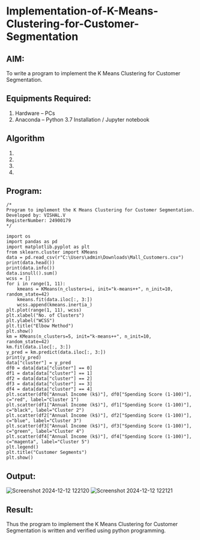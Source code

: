 # Implementation-of-K-Means-Clustering-for-Customer-Segmentation

## AIM:
To write a program to implement the K Means Clustering for Customer Segmentation.

## Equipments Required:
1. Hardware – PCs
2. Anaconda – Python 3.7 Installation / Jupyter notebook

## Algorithm
1. 
2. 
3. 
4. 

## Program:
```
/*
Program to implement the K Means Clustering for Customer Segmentation.
Developed by: VISHAL.V
RegisterNumber: 24900179
*/

import os
import pandas as pd
import matplotlib.pyplot as plt
from sklearn.cluster import KMeans
data = pd.read_csv(r"C:\Users\admin\Downloads\Mall_Customers.csv")
print(data.head())
print(data.info())
data.isnull().sum()
wcss = [] 
for i in range(1, 11):
    kmeans = KMeans(n_clusters=i, init="k-means++", n_init=10, random_state=42)
    kmeans.fit(data.iloc[:, 3:])
    wcss.append(kmeans.inertia_)
plt.plot(range(1, 11), wcss)
plt.xlabel("No. of Clusters")
plt.ylabel("WCSS")
plt.title("Elbow Method")
plt.show()
km = KMeans(n_clusters=5, init="k-means++", n_init=10, random_state=42)
km.fit(data.iloc[:, 3:])
y_pred = km.predict(data.iloc[:, 3:])
print(y_pred)
data["cluster"] = y_pred
df0 = data[data["cluster"] == 0]
df1 = data[data["cluster"] == 1]
df2 = data[data["cluster"] == 2]
df3 = data[data["cluster"] == 3]
df4 = data[data["cluster"] == 4]
plt.scatter(df0["Annual Income (k$)"], df0["Spending Score (1-100)"], c="red", label="Cluster 1")
plt.scatter(df1["Annual Income (k$)"], df1["Spending Score (1-100)"], c="black", label="Cluster 2")
plt.scatter(df2["Annual Income (k$)"], df2["Spending Score (1-100)"], c="blue", label="Cluster 3")
plt.scatter(df3["Annual Income (k$)"], df3["Spending Score (1-100)"], c="green", label="Cluster 4")
plt.scatter(df4["Annual Income (k$)"], df4["Spending Score (1-100)"], c="magenta", label="Cluster 5")
plt.legend()
plt.title("Customer Segments")
plt.show()

```

## Output:
![Screenshot 2024-12-12 122120](https://github.com/user-attachments/assets/f9578d6a-ce60-4f60-bf73-ec201582e280)
![Screenshot 2024-12-12 122121](https://github.com/user-attachments/assets/cd88c7fa-893f-467b-8bf0-2f6c32b0edab)


## Result:
Thus the program to implement the K Means Clustering for Customer Segmentation is written and verified using python programming.
